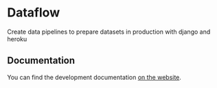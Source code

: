 # Dataflow 

Create data pipelines to prepare datasets in production with django and heroku

## Documentation

You can find the development documentation [on the website](https://breatheco-de.github.io/apiv2/).
